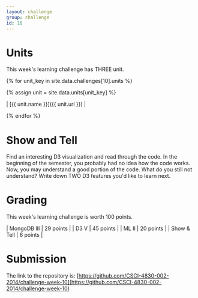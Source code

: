 ```yaml
---
layout: challenge
group: challenge
id: 10
---
```


# Units

This week's learning challenge has THREE unit.

{% for unit_key in site.data.challenges[10].units %}

{% assign unit = site.data.units[unit_key] %}

| [{{ unit.name }}]({{ unit.url }}) | 

{% endfor %}

# Show and Tell

Find an interesting D3 visualization and read through the code. In the beginning of the semester, you probably had no idea how the code works. Now, you may understand a good portion of the code. What do you still not understand? Write down TWO D3 features you'd like to learn next.

# Grading

This week's learning challenge is worth 100 points.

| MongoDB III | 29 points |
| D3 V  | 45 points |
| ML II  | 20 points |
| Show & Tell |  6 points |

# Submission

The link to the repository is: [https://github.com/CSCI-4830-002-2014/challenge-week-10](https://github.com/CSCI-4830-002-2014/challenge-week-10)


